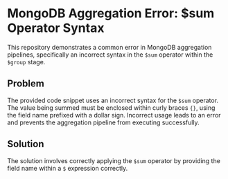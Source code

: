 # MongoDB Aggregation Error: $sum Operator Syntax
This repository demonstrates a common error in MongoDB aggregation pipelines, specifically an incorrect syntax in the `$sum` operator within the `$group` stage.

## Problem
The provided code snippet uses an incorrect syntax for the `$sum` operator.  The value being summed must be enclosed within curly braces `{}`,  using the field name prefixed with a dollar sign. Incorrect usage leads to an error and prevents the aggregation pipeline from executing successfully. 

## Solution
The solution involves correctly applying the `$sum` operator by providing the field name within a `$` expression correctly.